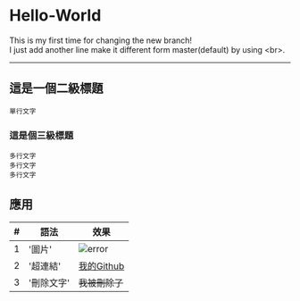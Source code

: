 # Hello-World
This is my first time for changing the new branch! <br>
I just add another line make it different form master(default) by using
\<br>.
***

## 這是一個二級標題
    單行文字
### 這是個三級標題
    
    多行文字
    多行文字
    多行文字

## 應用
|#|語法|效果|
|---|---|----
|1|'圖片'|![error](https://raw.githubusercontent.com/guodongxiaren/ImageCache/master/Logo/foryou.gif "ForYouLogo")
|2|'超連結'|[我的Github](https://github.com/JusticeHacker)  
|3|'刪除文字'|~~我被刪除了~~|
